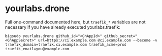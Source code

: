 yourlabs.drone
==============

Full one-command documented here, but `traefik_*` variables are not necessary
if you have already executed yourlabs.traefik:

    bigsudo yourlabs.drone github_id="<GhAppId>" github_secret="<GhAppSecret>" url=https://ci.example.com @ci.example.com --become -v traefik_domain=traefik.ci.example.com traefik_acme=prod traefik_email=you@example.com
